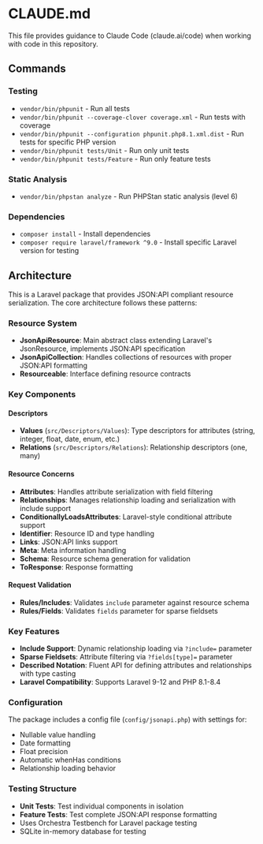 # CLAUDE.md

This file provides guidance to Claude Code (claude.ai/code) when working with code in this repository.

## Commands

### Testing
- `vendor/bin/phpunit` - Run all tests
- `vendor/bin/phpunit --coverage-clover coverage.xml` - Run tests with coverage
- `vendor/bin/phpunit --configuration phpunit.php8.1.xml.dist` - Run tests for specific PHP version
- `vendor/bin/phpunit tests/Unit` - Run only unit tests
- `vendor/bin/phpunit tests/Feature` - Run only feature tests

### Static Analysis
- `vendor/bin/phpstan analyze` - Run PHPStan static analysis (level 6)

### Dependencies
- `composer install` - Install dependencies
- `composer require laravel/framework ^9.0` - Install specific Laravel version for testing

## Architecture

This is a Laravel package that provides JSON:API compliant resource serialization. The core architecture follows these patterns:

### Resource System
- **JsonApiResource**: Main abstract class extending Laravel's JsonResource, implements JSON:API specification
- **JsonApiCollection**: Handles collections of resources with proper JSON:API formatting
- **Resourceable**: Interface defining resource contracts

### Key Components

#### Descriptors
- **Values** (`src/Descriptors/Values`): Type descriptors for attributes (string, integer, float, date, enum, etc.)
- **Relations** (`src/Descriptors/Relations`): Relationship descriptors (one, many)

#### Resource Concerns
- **Attributes**: Handles attribute serialization with field filtering
- **Relationships**: Manages relationship loading and serialization with include support
- **ConditionallyLoadsAttributes**: Laravel-style conditional attribute support
- **Identifier**: Resource ID and type handling
- **Links**: JSON:API links support
- **Meta**: Meta information handling
- **Schema**: Resource schema generation for validation
- **ToResponse**: Response formatting

#### Request Validation
- **Rules/Includes**: Validates `include` parameter against resource schema
- **Rules/Fields**: Validates `fields` parameter for sparse fieldsets

### Key Features
- **Include Support**: Dynamic relationship loading via `?include=` parameter
- **Sparse Fieldsets**: Attribute filtering via `?fields[type]=` parameter  
- **Described Notation**: Fluent API for defining attributes and relationships with type casting
- **Laravel Compatibility**: Supports Laravel 9-12 and PHP 8.1-8.4

### Configuration
The package includes a config file (`config/jsonapi.php`) with settings for:
- Nullable value handling
- Date formatting
- Float precision
- Automatic whenHas conditions
- Relationship loading behavior

### Testing Structure
- **Unit Tests**: Test individual components in isolation
- **Feature Tests**: Test complete JSON:API response formatting
- Uses Orchestra Testbench for Laravel package testing
- SQLite in-memory database for testing